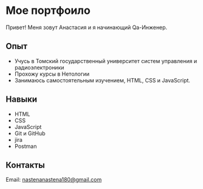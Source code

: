 # Мое портфоило

Привет! Меня зовут Анастасия и я начинающий Qa-Инженер.

## Опыт

- Учусь в Томский государственный университет систем управления и радиоэлектроники
- Прохожу курсы в Нетологии 
- Занимаюсь самостоятельным изучением, HTML, CSS и JavaScript.

## Навыки

- HTML
- CSS
- JavaScript
- Git и GitHub
- jira
- Postman

## Контакты

Email: nastenanastena180@gmail.com